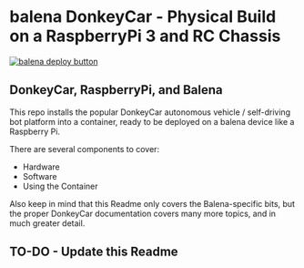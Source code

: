 # balena DonkeyCar - Physical Build on a RaspberryPi 3 and RC Chassis


[![balena deploy button](https://www.balena.io/deploy.svg)](https://dashboard.balena-cloud.com/deploy?repoUrl=https://github.com/dtischler/balena-DonkeyCar-Physical)

## DonkeyCar, RaspberryPi, and Balena

This repo installs the popular DonkeyCar autonomous vehicle / self-driving bot platform into a container, ready to be deployed on a balena device like a Raspberry Pi.

There are several components to cover:
- Hardware
- Software
- Using the Container

Also keep in mind that this Readme only covers the Balena-specific bits, but the proper DonkeyCar documentation covers many more topics, and in much greater detail.

## TO-DO - Update this Readme
